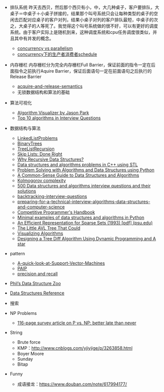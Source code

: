 - 排队系统
昨天去西贝，然后那个西贝有小，中，大几种桌子，客户要排队，大桌子＝中桌子＋小桌子拼接的，结果那个叫号系统只会让每种类型的桌子的空闲去匹配对应桌子的客户对列，结果小桌子对列的客户排队最短，中桌子的次之，大桌子的人等死了。我觉得这个叫号系统做的很不好，可以有更好的调度系统。由于客户实际上是随机到来，这种调度系统和cpu任务调度很类似，并且其中有并发的概念。
  - [concurrency vs parallelism](https://blogs.oracle.com/yuanlin/entry/concurrency_vs_parallelism_concurrent_programming)
  - [concurrency下的生产者消费者schedule](http://www.smashcompany.com/technology/a-parable-about-concurrency-demonstrated-with-comical-cartoons)

- 内存栅栏
内存栅栏分为完全内存栅栏Full Barrier，保证前面的指令一定在后面指令之前执行Aquire Barrier，保证后面语句一定在前面语句之后执行的Release Barrier
  - [acquire-and-release-semantics](http://preshing.com/20120913/acquire-and-release-semantics/)
  -  无锁数据结构和算法的基础

- 算法可视化
  - [Algorithm Visualizer by Jason Park](http://devmastery.us13.list-manage.com/track/click?u=f1b8bfb7fc725a93f6e83bc85&id=740499797f&e=4486d1fe0e)
  - [Top 10 algorithms in Interview Questions](http://www.geeksforgeeks.org/top-10-algorithms-in-interview-questions/)

- 数据结构与算法
  - [LinkedListProblems](http://cslibrary.stanford.edu/105/LinkedListProblems.pdf)
  - [BinaryTrees](http://cslibrary.stanford.edu/110/BinaryTrees.pdf)
  - [TreeListRecursion](http://cslibrary.stanford.edu/109/TreeListRecursion.pdf)
  - [Skip Lists: Done Right](http://ticki.github.io/blog/skip-lists-done-right/)
  - [Why Recursive Data Structures?](http://raganwald.com/2016/12/27/recursive-data-structures.html)
  - [Data structures and algorithms problems in C++ using STL](http://www.techiedelight.com/data-structures-and-algorithms-interview-questions-stl/)
  - [Problem Solving with Algorithms and Data Structures using Python](http://interactivepython.org/runestone/static/pythonds/index.html#problem-solving-with-algorithms-and-data-structures-using-python)
  - [A Common-Sense Guide to Data Structures and Algorithms](https://pragprog.com/book/jwdsal/a-common-sense-guide-to-data-structures-and-algorithms)
  - [Kolmogorov complexity](https://en.wikipedia.org/wiki/Kolmogorov_complexity)
  - [500 Data structures and algorithms interview questions and their solutions](https://techiedelight.quora.com/500-Data-structures-and-algorithms-interview-questions-and-their-solutions?share=1)
  - [backtracking-interview-questions](http://www.techiedelight.com/backtracking-interview-questions/)
  - [preparing-for-a-technical-interview-algorithms-data-structures-and-computer-science](http://www.primaryobjects.com/2017/03/28/preparing-for-a-technical-interview-algorithms-data-structures-and-computer-science/)
  - [Competitive Programmer's Handbook](https://cses.fi/book.html)
  - [Minimal examples of data structures and algorithms in Python](https://github.com/keon/algorithms)
  - [An Efficient Representation for Sparse Sets (1993) [pdf] (psu.edu)](http://citeseerx.ist.psu.edu/viewdoc/download?doi=10.1.1.30.7319&rep=rep1&type=pdf)
  - [The Little AVL Tree That Could](https://dev.to/vaidehijoshi/the-little-avl-tree-that-could)
  - [Visualizing Algorithms](https://bost.ocks.org/mike/algorithms/)
  - [Designing a Tree Diff Algorithm Using Dynamic Programming and A star](http://thume.ca/2017/06/17/tree-diffing/)

- pattern 
  - [A-quick-look-at-Support-Vector-Machines](https://generalabstractnonsense.com/2017/03/A-quick-look-at-Support-Vector-Machines/)
  - [PAIP](http://norvig.com/paip.html)
  - [precision and recall](https://en.wikipedia.org/wiki/Precision_and_recall)
- [Phil’s Data Structure Zoo](https://g1thubhub.github.io/data-structure-zoo.html)
- [Data Structures Reference](https://www.interviewcake.com/data-structures-reference)

- 搜索

- NP Problems
  - [116-page survey article on P vs. NP: better late than never](http://www.scottaaronson.com/blog/?p=3095)

- String
  - Brute force
  - KMP：http://www.cnblogs.com/yjiyjige/p/3263858.html
  - Boyer Moore
  - Sunday
  - Bitap

- Funny
  - 成语接龙：https://www.douban.com/note/617994177/








